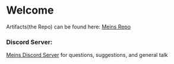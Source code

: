 # Welcome

Artifacts(the Repo) can be found here: [Meins Repo](http://repo.etwas--anders.de)

### Discord Server:
[Meins Discord Server](https://discord.gg/vytuPSmJ4c) for questions, suggestions, and general talk

